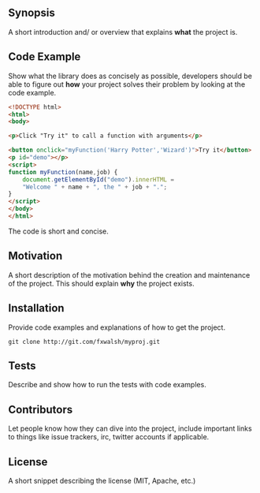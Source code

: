 ## Synopsis

A short introduction and/ or overview that explains **what** the project is. 

## Code Example

Show what the library does as concisely as possible, developers should be able to figure out **how** your project solves their problem by looking at the code example.
 
```html
<!DOCTYPE html>
<html>
<body>

<p>Click "Try it" to call a function with arguments</p>

<button onclick="myFunction('Harry Potter','Wizard')">Try it</button>
<p id="demo"></p>
<script>
function myFunction(name,job) {
    document.getElementById("demo").innerHTML =
    "Welcome " + name + ", the " + job + ".";
}
</script>
</body>
</html>
```

The code is short and concise.

## Motivation

A short description of the motivation behind the creation and maintenance of the project. This should explain **why** the project exists.

## Installation

Provide code examples and explanations of how to get the project.
```
git clone http://git.com/fxwalsh/myproj.git
```

## Tests

Describe and show how to run the tests with code examples.

## Contributors

Let people know how they can dive into the project, include important links to things like issue trackers, irc, twitter accounts if applicable.

## License

A short snippet describing the license (MIT, Apache, etc.)
